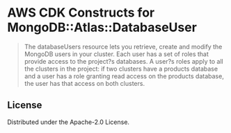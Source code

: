 # AWS CDK Constructs for MongoDB::Atlas::DatabaseUser

> The databaseUsers resource lets you retrieve, create and modify the MongoDB users in your cluster. Each user has a set of roles that provide access to the project?s databases. A user?s roles apply to all the clusters in the project: if two clusters have a products database and a user has a role granting read access on the products database, the user has that access on both clusters.


## License

Distributed under the Apache-2.0 License.
